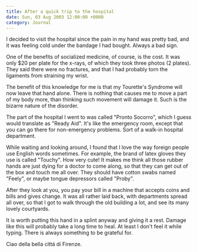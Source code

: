 ```yaml
---
title: After a quick trip to the hospital
date: Sun, 03 Aug 2003 12:00:00 +0000
category: Journal
---
```


I decided to visit the hospital since the pain in my hand was pretty
bad, and it was feeling cold under the bandage I had bought.  Always a
bad sign.

One of the benefits of socialized medicine, of course, is the cost.  It
was only $20 per plate for the x-rays, of which they took three photos
(2 plates).  They said there were no fractures, and that I had probably
torn the ligaments from straining my wrist.

The benefit of this knowledge for me is that my Tourette's Syndrome will
now leave that hand alone.  There is nothing that causes me to move a
part of my body more, than thinking such movement will damage it.  Such
is the bizarre nature of the disorder.

The part of the hospital I went to was called "Pronto Socorro", which I
guess would translate as "Ready Aid".  It's like the emergency room,
except that you can go there for non-emergency problems.  Sort of a
walk-in hospital department.

While waiting and looking around, I found that I love the way foreign
people use English words sometimes.  For example, the brand of latex
gloves they use is called "Touchy".  How very cute!  It makes me think
all those rubber hands are just dying for a doctor to come along, so
that they can get out of the box and touch me all over.  They should
have cotton swabs named "Feely", or maybe tongue depressors called
"Proby".

After they look at you, you pay your bill in a machine that accepts
coins and bills and gives change.  It was all rather laid back, with
departments spread all over, so that I got to walk through the old
building a lot, and see its many lovely courtyards.

It is worth putting this hand in a splint anyway and giving it a rest.
Damage like this will probably take a long time to heal.  At least I
don't feel it while typing.  There is always something to be grateful
for.

Ciao della bella cittá di Firenze.


